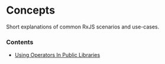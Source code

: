 # Concepts

Short explanations of common RxJS scenarios and use-cases.

### Contents
* [Using Operators In Public Libraries](operator-imports.md)